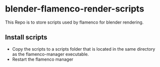 # blender-flamenco-render-scripts
This Repo is to store scripts used by flamenco for blender rendering.

## Install scripts 
* Copy the scripts to a scripts folder that is located in the same directory as the flamenco-manager executable.
* Restart the flamenco manager
